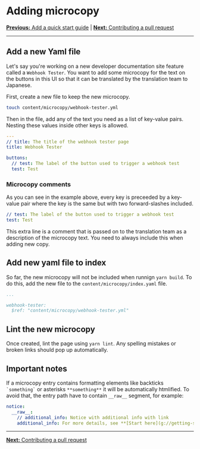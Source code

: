 # Adding microcopy

[**Previous:** Add a quick start guide](./add-quick-start-guide.md) |
[**Next:** Contributing a pull request](./pull-request.md)

---

## Add a new Yaml file

Let's say you're working on a new developer documentation site feature called a
`Webhook Tester`. You want to add some microcopy for the text on the buttons in
this UI so that it can be translated by the translation team to Japanese.

First, create a new file to keep the new microcopy.

```bash
touch content/microcopy/webhook-tester.yml
```

Then in the file, add any of the text you need as a list of key-value pairs.
Nesting these values inside other keys is allowed.

```yml
---
// title: The title of the webhook tester page
title: Webhook Tester

buttons:
  // test: The label of the button used to trigger a webhook test
  test: Test
```

### Microcopy comments

As you can see in the example above, every key is preceeded by a key-value pair
where the key is the same but with two forward-slashes included.

```yml
// test: The label of the button used to trigger a webhook test
test: Test
```

This extra line is a comment that is passed on to the translation team as a
description of the microcopy text. You need to always include this when adding
new copy.

## Add new yaml file to index

So far, the new microcopy will not be included when runnign `yarn build`. To do
this, add the new file to the `content/microcopy/index.yaml` file.

```yaml
...

webhook-tester:
  $ref: "content/microcopy/webhook-tester.yml"
```

## Lint the new microcopy

Once created, lint the page using `yarn lint`. Any spelling mistakes or broken
links should pop up automatically.

## Important notes

If a microcopy entry contains formatting elements like backticks ``` `something` ``` or asterisks ``` **something** ``` it will be automatically htmlified. To avoid that, the entry path have to contain `__raw__` segment, for example:

```yml
notice:
  __raw__:
    // additional_info: Notice with additional info with link
    additional_info: For more details, see **[Start here](g://getting-started)**.
```

---

[**Next:** Contributing a pull request](./pull-request.md)
